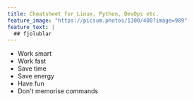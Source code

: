 ```yaml
---
title: Cheatsheet for Linux, Python, DevOps etc.
feature_image: "https://picsum.photos/1300/400?image=989"
feature_text: |
  ## fjolublar
---
```


* Work smart
* Work fast
* Save time
* Save energy
* Have fun
* Don't memorise commands
